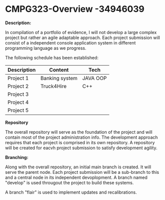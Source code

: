 # CMPG323-Overview  -34946039

**Description:**

In compilation of a portfolio of evidence, I will not develop a large complex project but rather an agile adaptable approach. Each project submission will consist of a independent console application system in different  programming language as we progress.

The following schedule has been established:

|Description       |Content            |Tech             |
|------------------|-------------------|-----------------|
Project 1|Banking system|JAVA OOP
Project 2|Truck4Hire|C++
Project 3| |  
Project 4| |  
Project 5| |  

**Repository**

The overall repository will serve as the foundation of the project and will contain most of the project administration info. The development approach requires that each project is comprised in its own repository. A repository will be created for eacvh project submission to satisfy development agility.

**Branching:**

Along with the overall repository, an initial main branch is created. It will serve the parent node. Each project submission will be a sub-branch to this and a central node in its independent devoplopment.
A branch named "develop" is used througout the project to build these systems.

A branch "flair" is used to implement updates and recalibrations.
